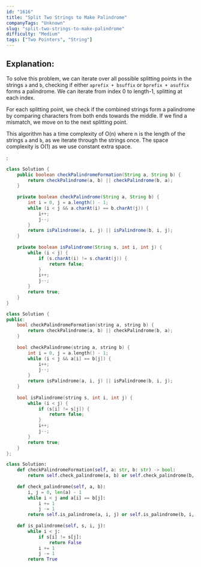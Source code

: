```yaml
---
id: "1616"
title: "Split Two Strings to Make Palindrome"
companyTags: "Unknown"
slug: "split-two-strings-to-make-palindrome"
difficulty: "Medium"
tags: ["Two Pointers", "String"]
---
```


## Explanation:
To solve this problem, we can iterate over all possible splitting points in the strings `a` and `b`, checking if either `aprefix + bsuffix` or `bprefix + asuffix` forms a palindrome. We can iterate from index 0 to length-1, splitting at each index.

For each splitting point, we check if the combined strings form a palindrome by comparing characters from both ends towards the middle. If we find a mismatch, we move on to the next splitting point.

This algorithm has a time complexity of O(n) where n is the length of the strings `a` and `b`, as we iterate through the strings once. The space complexity is O(1) as we use constant extra space.

:

```java
class Solution {
    public boolean checkPalindromeFormation(String a, String b) {
        return checkPalindrome(a, b) || checkPalindrome(b, a);
    }
    
    private boolean checkPalindrome(String a, String b) {
        int i = 0, j = a.length() - 1;
        while (i < j && a.charAt(i) == b.charAt(j)) {
            i++;
            j--;
        }
        return isPalindrome(a, i, j) || isPalindrome(b, i, j);
    }
    
    private boolean isPalindrome(String s, int i, int j) {
        while (i < j) {
            if (s.charAt(i) != s.charAt(j)) {
                return false;
            }
            i++;
            j--;
        }
        return true;
    }
}
```

```cpp
class Solution {
public:
    bool checkPalindromeFormation(string a, string b) {
        return checkPalindrome(a, b) || checkPalindrome(b, a);
    }
    
    bool checkPalindrome(string a, string b) {
        int i = 0, j = a.length() - 1;
        while (i < j && a[i] == b[j]) {
            i++;
            j--;
        }
        return isPalindrome(a, i, j) || isPalindrome(b, i, j);
    }
    
    bool isPalindrome(string s, int i, int j) {
        while (i < j) {
            if (s[i] != s[j]) {
                return false;
            }
            i++;
            j--;
        }
        return true;
    }
};
```

```python
class Solution:
    def checkPalindromeFormation(self, a: str, b: str) -> bool:
        return self.check_palindrome(a, b) or self.check_palindrome(b, a)
    
    def check_palindrome(self, a, b):
        i, j = 0, len(a) - 1
        while i < j and a[i] == b[j]:
            i += 1
            j -= 1
        return self.is_palindrome(a, i, j) or self.is_palindrome(b, i, j)
    
    def is_palindrome(self, s, i, j):
        while i < j:
            if s[i] != s[j]:
                return False
            i += 1
            j -= 1
        return True
```